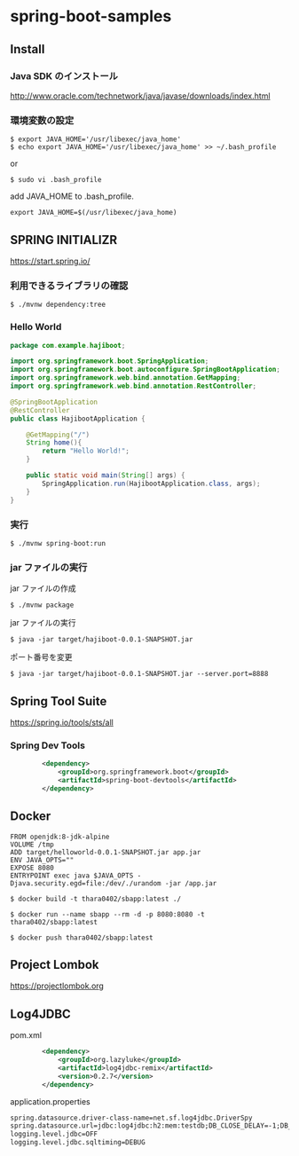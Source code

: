 # spring-boot-samples

## Install

### Java SDK のインストール

http://www.oracle.com/technetwork/java/javase/downloads/index.html

### 環境変数の設定

```shell-session
$ export JAVA_HOME='/usr/libexec/java_home'
$ echo export JAVA_HOME='/usr/libexec/java_home' >> ~/.bash_profile
```

or

```shell-session
$ sudo vi .bash_profile
```

add JAVA_HOME to .bash_profile.

```shell-session
export JAVA_HOME=$(/usr/libexec/java_home)
```

## SPRING INITIALIZR

https://start.spring.io/

### 利用できるライブラリの確認

```shell-session
$ ./mvnw dependency:tree
```

### Hello World

```java
package com.example.hajiboot;

import org.springframework.boot.SpringApplication;
import org.springframework.boot.autoconfigure.SpringBootApplication;
import org.springframework.web.bind.annotation.GetMapping;
import org.springframework.web.bind.annotation.RestController;

@SpringBootApplication
@RestController
public class HajibootApplication {

	@GetMapping("/")
	String home(){
		return "Hello World!";
	}

	public static void main(String[] args) {
		SpringApplication.run(HajibootApplication.class, args);
	}
}
```

### 実行

```shell-session
$ ./mvnw spring-boot:run
```

### jar ファイルの実行

jar ファイルの作成

```shell-session
$ ./mvnw package
```

jar ファイルの実行

```shell-session
$ java -jar target/hajiboot-0.0.1-SNAPSHOT.jar
```

ポート番号を変更

```shell-session
$ java -jar target/hajiboot-0.0.1-SNAPSHOT.jar --server.port=8888
```

## Spring Tool Suite

https://spring.io/tools/sts/all

### Spring Dev Tools

```xml
		<dependency>
			<groupId>org.springframework.boot</groupId>
			<artifactId>spring-boot-devtools</artifactId>
		</dependency>
```

## Docker

```shell-session
FROM openjdk:8-jdk-alpine
VOLUME /tmp
ADD target/helloworld-0.0.1-SNAPSHOT.jar app.jar
ENV JAVA_OPTS=""
EXPOSE 8080
ENTRYPOINT exec java $JAVA_OPTS -Djava.security.egd=file:/dev/./urandom -jar /app.jar
```

```shell-session
$ docker build -t thara0402/sbapp:latest ./
```

```shell-session
$ docker run --name sbapp --rm -d -p 8080:8080 -t thara0402/sbapp:latest
```

```shell-session
$ docker push thara0402/sbapp:latest
```

## Project Lombok

https://projectlombok.org

## Log4JDBC

pom.xml
```xml
		<dependency>
			<groupId>org.lazyluke</groupId>
			<artifactId>log4jdbc-remix</artifactId>
			<version>0.2.7</version>
		</dependency>
```

application.properties
```xml
spring.datasource.driver-class-name=net.sf.log4jdbc.DriverSpy
spring.datasource.url=jdbc:log4jdbc:h2:mem:testdb;DB_CLOSE_DELAY=-1;DB_CLOSE_ON_EXIT=FALSE
logging.level.jdbc=OFF
logging.level.jdbc.sqltiming=DEBUG
```










